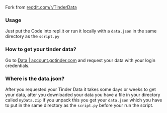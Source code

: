 Fork from [reddit.com/r/TinderData](https://www.reddit.com/r/TinderData/comments/dcv4d5/i_made_python_script_that_shows_your_tinder_data/)

### Usage

Just put the Code into repl.it or run it locally with a `data.json` in the same directory as the `script.py`

### How to get your tinder data?

Go to [Data | account.gotinder.com](https://account.gotinder.com/data) and request your data with your login credentials.

### Where is the data.json?

After you requested your Tinder Data it takes some days or weeks to get your data, after you downloaded your data you have a file in your directory called `myData.zip` if you unpack this you get your `data.json` which you have to put in the same directory as the `script.py` before your run the script.
